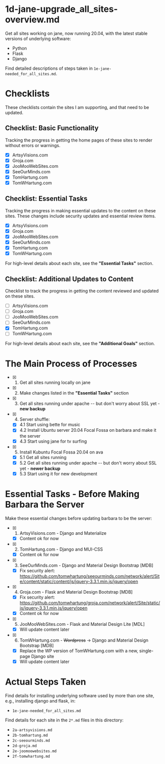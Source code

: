 
# 1d-jane-upgrade_all_sites-overview.md

Get all sites working on jane, now running 20.04, with the latest stable versions of underlying software:

- Python
- Flask
- Django

Find detailed descriptions of steps taken in `1e-jane-needed_for_all_sites.md`.

# Checklists

These checklists contain the sites I am supporting, and that need to be updated.

## Checklist: Basic Functionality

Tracking the progress in getting the home pages of these sites to render without errors or warnings.

- [x] ArtsyVisions.com
- [x] Groja.com
- [x] JooMooWebSites.com
- [x] SeeOurMinds.com
- [x] TomHartung.com
- [x] TomWHartung.com

## Checklist: Essential Tasks

Tracking the progress in making essential updates to the content on these sites.
These changes include security updates and essential review items.

- [x] ArtsyVisions.com
- [x] Groja.com
- [x] JooMooWebSites.com
- [x] SeeOurMinds.com
- [x] TomHartung.com
- [x] TomWHartung.com

For high-level details about each site, see the **"Essential Tasks"** section.

## Checklist: Additional Updates to Content

Checklist to track the progress in getting the content reviewed and updated on these sites.

- [ ] ArtsyVisions.com
- [ ] Groja.com
- [ ] JooMooWebSites.com
- [ ] SeeOurMinds.com
- [x] TomHartung.com
- [ ] TomWHartung.com

For high-level details about each site, see the **"Additional Goals"** section.

# The Main Process of Processes

- [x] 1. Get all sites running locally on jane
- [x] 2. Make changes listed in the **"Essential Tasks"** section
- [x] 3. Get all sites running under apache -- but don't worry about SSL yet - **new backup**
- [x] 4. Server shuffle:
  - [x] 4.1 Start using bette for music
  - [x] 4.2 Install Ubuntu server 20.04 Focal Fossa on barbara and make it the server
  - [x] 4.3 Start using jane for tv surfing
- [x] 5. Install Kubuntu Focal Fossa 20.04 on ava
  - [x] 5.1 Get all sites running
  - [x] 5.2 Get all sites running under apache -- but don't worry about SSL yet - **newer backup**
  - [x] 5.3 Start using it for new development

# Essential Tasks - Before Making Barbara the Server

Make these essential changes before updating barbara to be the server:

- [x] 1. ArtsyVisions.com - Django and Materialize
    - [x] Content ok for now
- [x] 2. TomHartung.com - Django and MUI-CSS
    - [x] Content ok for now
- [x] 3. SeeOurMinds.com - Django and Material Design Bootstrap [MDB]
    - [x] Fix security alert: https://github.com/tomwhartung/seeourminds.com/network/alert/Site/content/static/content/js/jquery-3.3.1.min.js/jquery/open
- [x] 4. Groja.com - Flask and Material Design Bootstrap [MDB]
    - [x] Fix security alert: https://github.com/tomwhartung/groja.com/network/alert/Site/static/js/jquery-3.3.1.min.js/jquery/open
    - [x] Content ok for now
- [x] 5. JooMooWebSites.com - Flask and Material Design Lite [MDL]
    - [x] Will update content later
- [x] 6. TomWHartung.com - ~~Wordpress~~ -> Django and Material Design Bootstrap [MDB]
    - [x] Replace the WP version of TomWHartung.com with a new, single-page Django site
    - [x] Will update content later

# Actual Steps Taken

Find details for installing underlying software used by more than one site, e.g., installing django and flask, in:

- `1e-jane-needed_for_all_sites.md`

Find details for each site in the `2*.md` files in this directory:

- `2a-artsyvisions.md`
- `2b-tomhartung.md`
- `2c-seeourminds.md`
- `2d-groja.md`
- `2e-joomoowebsites.md`
- `2f-tomwhartung.md`

